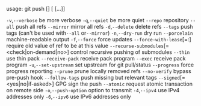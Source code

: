 usage: git push [<options>] [<repository> [<refspec>...]]

   `-v`,`--verbose`         be more verbose
   `-q`,`--quiet`           be more quiet
   `--repo` <repository>   repository
   `--all`                 push all refs
   `--mirror`              mirror all refs
   `-d`,`--delete`          delete refs
   `--tags`                push tags (can't be used with`--all` or`--mirror`)
   `-n`,`--dry-run`         dry run
   `--porcelain`           machine-readable output
   `-f`,`--force`           force updates
   `--force-with-lease`[=<refname>:<expect>]
                          require old value of ref to be at this value
   `--recurse-submodules`[=<check|on-demand|no>]
                          control recursive pushing of submodules
   `--thin`                use thin pack
   `--receive-pack` <receive-pack>
                          receive pack program
   `--exec` <receive-pack>
                          receive pack program
   `-u`,`--set-upstream`    set upstream for git pull/status
   `--progress`            force progress reporting
   `--prune`               prune locally removed refs
   `--no-verify`           bypass pre-push hook
   `--follow-tags`         push missing but relevant tags
   `--signed`[=<yes|no|if-asked>]
                          GPG sign the push
   `--atomic`              request atomic transaction on remote side
   `-o`,`--push-option` <server-specific>
                          option to transmit
   `-4`,`--ipv4`            use IPv4 addresses only
   `-6`,`--ipv6`            use IPv6 addresses only

